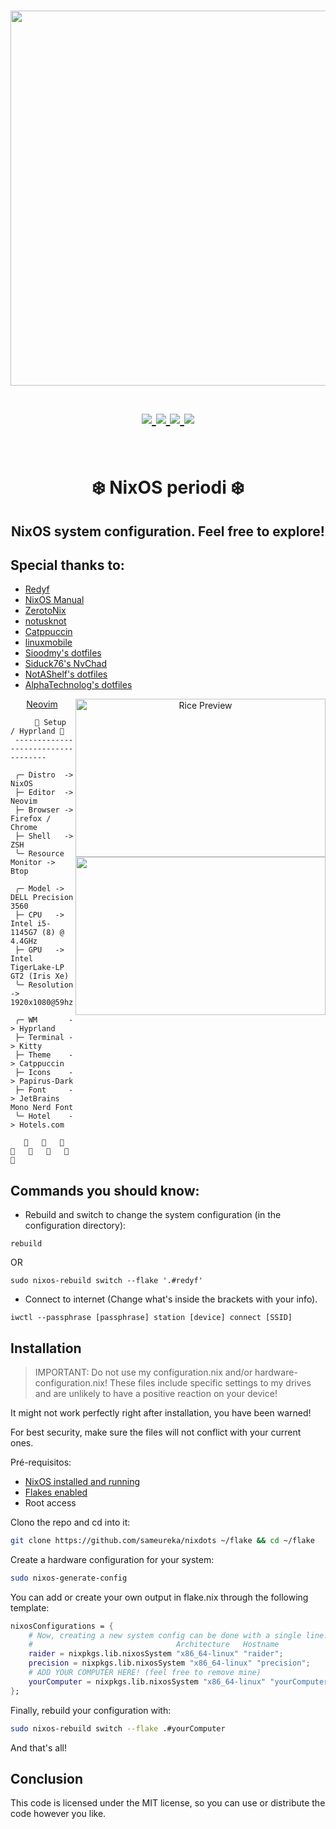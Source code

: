 <h1 align="center">
<a href='#'><img src="https://raw.githubusercontent.com/catppuccin/catppuccin/main/assets/palette/macchiato.png" width="600px"/></a>
  <br>
  <br>
  <div>
    <a href="https://github.com/sameureka/nixdots/issues">
        <img src="https://img.shields.io/github/issues/sameureka/nixdots?color=fab387&labelColor=303446&style=for-the-badge">
    </a>
    <a href="https://github.com/sameureka/nixdots/stargazers">
        <img src="https://img.shields.io/github/stars/sameureka/nixdots?color=ca9ee6&labelColor=303446&style=for-the-badge">
    </a>
    <a href="https://github.com/sameureka/nixdots/">
        <img src="https://img.shields.io/github/repo-size/sameureka/nixdots?color=ea999c&labelColor=303446&style=for-the-badge">
    </a>
    <a href="https://github.com/sameureka/nixdots/blob/master/LICENSE">
        <img src="https://img.shields.io/static/v1.svg?style=for-the-badge&label=License&message=MIT&logoColor=ca9ee6&colorA=313244&colorB=cba6f7"/>
    </a>
    <br>
    </div>
   </h1>
   <br>

<div align="center">
<h1>
❄️ NixOS periodi ❄️
</h1>
</div>
<h2 align="center">NixOS system configuration. Feel free to explore!</h2>

## Special thanks to:

- [Redyf](https://github.com/Redyf/nixdots)
- [NixOS Manual](https://nixos.org/manual/nixos/stable/)
- [ZerotoNix](https://zero-to-nix.com)
- [notusknot](https://github.com/notusknot)
- [Catppuccin](https://github.com/catppuccin)
- [linuxmobile](https://github.com/linuxmobile)
- [Sioodmy's dotfiles](https://github.com/sioodmy/dotfiles)
- [Siduck76's NvChad](https://github.com/siduck76/nvchad/)
- [NotAShelf's dotfiles](https://github.com/NotAShelf/nyx)
- [AlphaTechnolog's dotfiles](https://github.com/AlphaTechnolog/nixdots)

<div align="center">
<img align="right" src="./assets/rice.png" alt="Rice Preview" width="400px" height="253"/>
<img align="right" src="./assets/nvim.png" alt"Rice Preview2" width="400px" height="253"/>
  <a href="https://github.com/sameureka/SamVim">Neovim</a>
</div>

```mint
⠀⠀   🌸 Setup / Hyprland 🌸
 -----------------------------------

 ╭─ Distro  -> NixOS
 ├─ Editor  -> Neovim
 ├─ Browser -> Firefox / Chrome
 ├─ Shell   -> ZSH
 ╰─ Resource Monitor -> Btop

 ╭─ Model -> DELL Precision 3560
 ├─ CPU   -> Intel i5-1145G7 (8) @ 4.4GHz
 ├─ GPU   -> Intel TigerLake-LP GT2 (Iris Xe)
 ╰─ Resolution -> 1920x1080@59hz

 ╭─ WM       -> Hyprland
 ├─ Terminal -> Kitty
 ├─ Theme    -> Catppuccin
 ├─ Icons    -> Papirus-Dark
 ├─ Font     -> JetBrains Mono Nerd Font
 ╰─ Hotel    -> Hotels.com

                        
```

## Commands you should know:

- Rebuild and switch to change the system configuration (in the configuration directory):

```
rebuild
```

OR

```
sudo nixos-rebuild switch --flake '.#redyf'
```

- Connect to internet (Change what's inside the brackets with your info).

```
iwctl --passphrase [passphrase] station [device] connect [SSID]
```

## Installation

> IMPORTANT: Do not use my configuration.nix and/or hardware-configuration.nix! These files include specific settings to my drives and are unlikely to have a positive reaction on your device!

It might not work perfectly right after installation, you have been warned!

For best security, make sure the files will not conflict with your current ones.

Pré-requisitos:

- [NixOS installed and running](https://nixos.org/manual/nixos/stable/index.html#ch-installation)
- [Flakes enabled](https://nixos.wiki/wiki/flakes)
- Root access

Clono the repo and cd into it:

```bash
git clone https://github.com/sameureka/nixdots ~/flake && cd ~/flake
```

Create a hardware configuration for your system:

```bash
sudo nixos-generate-config
```

You can add or create your own output in flake.nix through the following template:

```nix
nixosConfigurations = {
    # Now, creating a new system config can be done with a single line.
    #                                Architecture   Hostname
    raider = nixpkgs.lib.nixosSystem "x86_64-linux" "raider";
    precision = nixpkgs.lib.nixosSystem "x86_64-linux" "precision";
    # ADD YOUR COMPUTER HERE! (feel free to remove mine)
    yourComputer = nixpkgs.lib.nixosSystem "x86_64-linux" "yourComputer";
};
```

Finally, rebuild your configuration with:

```bash
sudo nixos-rebuild switch --flake .#yourComputer
```

And that's all!

## Conclusion

This code is licensed under the MIT license, so you can use or distribute the code however you like.
